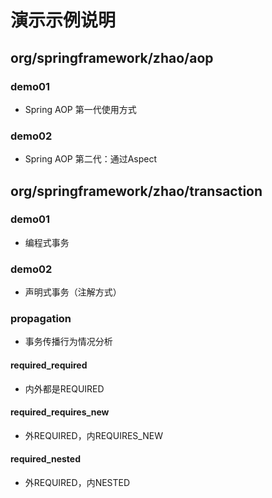 





# 演示示例说明

## org/springframework/zhao/aop

### demo01

- Spring AOP 第一代使用方式



### demo02

- Spring AOP 第二代：通过Aspect



## org/springframework/zhao/transaction

### demo01

- 编程式事务

### demo02

- 声明式事务（注解方式）

### propagation

- 事务传播行为情况分析

#### required_required

- 内外都是REQUIRED

#### required_requires_new

- 外REQUIRED，内REQUIRES_NEW

#### required_nested

- 外REQUIRED，内NESTED



















































